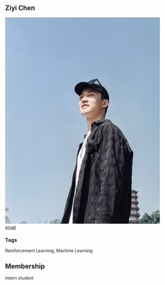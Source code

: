 ## Ziyi Chen
![chenziyi](./assets/avatar.jpg)
<a href="chenziyi21@mails.tsinghua.edu.cn">email</a>

### Tags
Reinforcement Learning, Machine Learning

## Membership
Intern student
